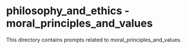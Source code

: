 # philosophy_and_ethics - moral_principles_and_values

This directory contains prompts related to moral_principles_and_values.